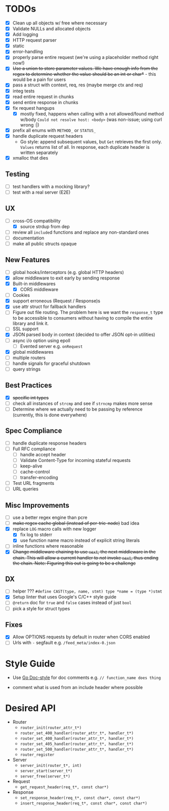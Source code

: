 # TODOs

- [x] Clean up all objects w/ free where necessary
- [x] Validate NULLs and allocated objects
- [x] Add logging
- [x] HTTP request parser
- [x] static
- [x] error-handling
- [x] properly parse entire request (we're using a placeholder method right now!)
- [x] ~~Use a union to store parameter values. We have enough info from the regex to determine whether the value should be an int or char*~~ - this would be a pain for users
- [x] pass a struct with context, req, res (maybe merge ctx and req)
- [x] integ tests
- [x] read entire request in chunks
- [x] send entire response in chunks
- [x] fix request hangups
  - [x] mostly fixed, happens when calling with a not allowed/found method w/body `Could not resolve host: <body>` (was non-issue; using curl wrong :|)
- [x] prefix all enums with `METHOD_` or `STATUS_`
- [x] handle duplicate request headers
  - Go style: append subsequent values, but `Get` retrieves the first only. `Values` returns list of all. In response, each duplicate header is written separately
- [x] xmalloc that dies

## Testing
- [ ] test handlers with a mocking library?
- [ ] test with a real server (E2E)

## UX
- [ ] cross-OS compatibility
  - [x] source strdup from dep
- [ ] review all `include`d functions and replace any non-standard ones
- [ ] documentation
- [ ] make all public structs opaque

## New Features
- [ ] global hooks/interceptors (e.g. global HTTP headers)
- [x] allow middleware to exit early by sending response
- [x] Built-in middlewares
  - [x] CORS middleware
- [ ] Cookies
- [x] support erroneous (Request / Response)s
- [x] use attr struct for fallback handlers
- [ ] Figure out file routing. The problem here is we want the `response_t` type to be accessible to consumers without having to compile the entire library and link it.
- [ ] SSL support
- [x] JSON parsed body in context (decided to offer JSON opt-in utilities)
- [ ] async i/o option using epoll
  - [ ] Evented server e.g. `onRequest`
- [x] global middlewares
- [ ] multiple routers
- [ ] handle signals for graceful shutdown
- [ ] query strings

## Best Practices
- [x] ~~specific int types~~
- [ ] check all instances of `strcmp` and see if `strncmp` makes more sense
- [ ] Determine where we actually need to be passing by reference (currently, this is done everywhere)

## Spec Compliance
- [ ] handle duplicate response headers
- [ ] Full RFC compliance
  - [ ] handle accept header
  - [ ] Validate Content-Type for incoming stateful requests
  - [ ] keep-alive
  - [ ] cache-control
  - [ ] transfer-encoding
- [ ] Test URL fragments
- [ ] URL queries

## Misc Improvements
- [ ] use a better regex engine than pcre
- [ ] ~~make regex cache global (instead of per-trie-node)~~ bad idea
- [x] replace `LOG` macro calls with new logger
  - [x] fix log to stderr
  - [x] use function name macro instead of explicit string literals
- [ ] inline functions where reasonable
- [x] ~~Change middleware chaining to use `next`, the next middleware in the chain. This will allow a current handler to *not* invoke `next`, thus ending the chain. Note: Figuring this out is going to be a challenge~~

## DX
- [ ] helper ??? `#define CAST(type, name, stmt) type *name = (type *)stmt`
- [x] Setup linter that uses Google's C/C++ style guide
- [ ] `@return` doc for `true` and `false` cases instead of just `bool`
- [ ] pick a style for struct types

## Fixes
- [x] Allow OPTIONS requests by default in router when CORS enabled
- [ ] Urls with `-` segfault e.g. `/feed_meta/index-0.json`

# Style Guide
- Use [Go Doc-style](https://tip.golang.org/doc/comment) for doc  comments e.g. `// function_name does thing`

- comment what is used from an include header where possible

# Desired API
- Router
  - `router_init(router_attr_t*)`
  - `router_set_400_handler(router_attr_t*, handler_t*)`
  - `router_set_400_handler(router_attr_t*, handler_t*)`
  - `router_set_405_handler(router_attr_t*, handler_t*)`
  - `router_set_500_handler(router_attr_t*, handler_t*)`
  - `router_register`
- Server
  - `server_init(router_t*, int)`
  - `server_start(server_t*)`
  - `server_free(server_t*)`
- Request
  - `get_request_header(req_t*, const char*)`
- Response
  - `set_response_header(req_t*, const char*, const char*)`
  - `insert_response_header(req_t*, const char*, const char*)`
